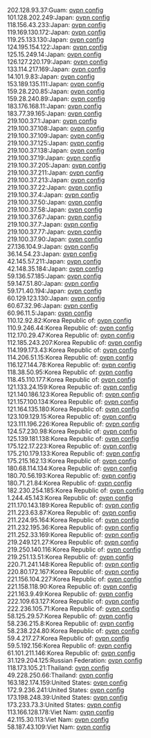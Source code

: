 202.128.93.37:Guam: [ovpn config](vpn/202_128_93_37.ovpn)  
101.128.202.249:Japan: [ovpn config](vpn/101_128_202_249.ovpn)  
118.156.43.233:Japan: [ovpn config](vpn/118_156_43_233.ovpn)  
119.169.130.172:Japan: [ovpn config](vpn/119_169_130_172.ovpn)  
119.25.133.130:Japan: [ovpn config](vpn/119_25_133_130.ovpn)  
124.195.154.122:Japan: [ovpn config](vpn/124_195_154_122.ovpn)  
125.15.249.14:Japan: [ovpn config](vpn/125_15_249_14.ovpn)  
126.127.220.179:Japan: [ovpn config](vpn/126_127_220_179.ovpn)  
133.114.217.169:Japan: [ovpn config](vpn/133_114_217_169.ovpn)  
14.101.9.83:Japan: [ovpn config](vpn/14_101_9_83.ovpn)  
153.189.135.111:Japan: [ovpn config](vpn/153_189_135_111.ovpn)  
159.28.220.85:Japan: [ovpn config](vpn/159_28_220_85.ovpn)  
159.28.240.89:Japan: [ovpn config](vpn/159_28_240_89.ovpn)  
183.176.168.11:Japan: [ovpn config](vpn/183_176_168_11.ovpn)  
183.77.39.165:Japan: [ovpn config](vpn/183_77_39_165.ovpn)  
219.100.37.1:Japan: [ovpn config](vpn/219_100_37_1.ovpn)  
219.100.37.108:Japan: [ovpn config](vpn/219_100_37_108.ovpn)  
219.100.37.109:Japan: [ovpn config](vpn/219_100_37_109.ovpn)  
219.100.37.125:Japan: [ovpn config](vpn/219_100_37_125.ovpn)  
219.100.37.138:Japan: [ovpn config](vpn/219_100_37_138.ovpn)  
219.100.37.19:Japan: [ovpn config](vpn/219_100_37_19.ovpn)  
219.100.37.205:Japan: [ovpn config](vpn/219_100_37_205.ovpn)  
219.100.37.211:Japan: [ovpn config](vpn/219_100_37_211.ovpn)  
219.100.37.213:Japan: [ovpn config](vpn/219_100_37_213.ovpn)  
219.100.37.22:Japan: [ovpn config](vpn/219_100_37_22.ovpn)  
219.100.37.4:Japan: [ovpn config](vpn/219_100_37_4.ovpn)  
219.100.37.50:Japan: [ovpn config](vpn/219_100_37_50.ovpn)  
219.100.37.58:Japan: [ovpn config](vpn/219_100_37_58.ovpn)  
219.100.37.67:Japan: [ovpn config](vpn/219_100_37_67.ovpn)  
219.100.37.7:Japan: [ovpn config](vpn/219_100_37_7.ovpn)  
219.100.37.77:Japan: [ovpn config](vpn/219_100_37_77.ovpn)  
219.100.37.90:Japan: [ovpn config](vpn/219_100_37_90.ovpn)  
27.136.104.9:Japan: [ovpn config](vpn/27_136_104_9.ovpn)  
36.14.54.23:Japan: [ovpn config](vpn/36_14_54_23.ovpn)  
42.145.57.211:Japan: [ovpn config](vpn/42_145_57_211.ovpn)  
42.148.35.184:Japan: [ovpn config](vpn/42_148_35_184.ovpn)  
59.136.57.185:Japan: [ovpn config](vpn/59_136_57_185.ovpn)  
59.147.51.80:Japan: [ovpn config](vpn/59_147_51_80.ovpn)  
59.171.40.194:Japan: [ovpn config](vpn/59_171_40_194.ovpn)  
60.129.123.130:Japan: [ovpn config](vpn/60_129_123_130.ovpn)  
60.67.32.96:Japan: [ovpn config](vpn/60_67_32_96.ovpn)  
60.96.11.5:Japan: [ovpn config](vpn/60_96_11_5.ovpn)  
110.12.92.82:Korea Republic of: [ovpn config](vpn/110_12_92_82.ovpn)  
110.9.246.44:Korea Republic of: [ovpn config](vpn/110_9_246_44.ovpn)  
112.170.29.47:Korea Republic of: [ovpn config](vpn/112_170_29_47.ovpn)  
112.185.243.207:Korea Republic of: [ovpn config](vpn/112_185_243_207.ovpn)  
114.199.173.43:Korea Republic of: [ovpn config](vpn/114_199_173_43.ovpn)  
114.206.51.15:Korea Republic of: [ovpn config](vpn/114_206_51_15.ovpn)  
116.127.144.78:Korea Republic of: [ovpn config](vpn/116_127_144_78.ovpn)  
118.38.50.95:Korea Republic of: [ovpn config](vpn/118_38_50_95.ovpn)  
118.45.110.177:Korea Republic of: [ovpn config](vpn/118_45_110_177.ovpn)  
121.133.24.159:Korea Republic of: [ovpn config](vpn/121_133_24_159.ovpn)  
121.140.186.123:Korea Republic of: [ovpn config](vpn/121_140_186_123.ovpn)  
121.157.100.134:Korea Republic of: [ovpn config](vpn/121_157_100_134.ovpn)  
121.164.135.180:Korea Republic of: [ovpn config](vpn/121_164_135_180.ovpn)  
123.109.129.15:Korea Republic of: [ovpn config](vpn/123_109_129_15.ovpn)  
123.111.196.226:Korea Republic of: [ovpn config](vpn/123_111_196_226.ovpn)  
124.57.230.98:Korea Republic of: [ovpn config](vpn/124_57_230_98.ovpn)  
125.139.181.138:Korea Republic of: [ovpn config](vpn/125_139_181_138.ovpn)  
175.122.17.223:Korea Republic of: [ovpn config](vpn/175_122_17_223.ovpn)  
175.210.179.133:Korea Republic of: [ovpn config](vpn/175_210_179_133.ovpn)  
175.215.162.13:Korea Republic of: [ovpn config](vpn/175_215_162_13.ovpn)  
180.68.114.134:Korea Republic of: [ovpn config](vpn/180_68_114_134.ovpn)  
180.70.56.193:Korea Republic of: [ovpn config](vpn/180_70_56_193.ovpn)  
180.71.21.84:Korea Republic of: [ovpn config](vpn/180_71_21_84.ovpn)  
182.230.254.185:Korea Republic of: [ovpn config](vpn/182_230_254_185.ovpn)  
1.244.45.143:Korea Republic of: [ovpn config](vpn/1_244_45_143.ovpn)  
211.170.143.189:Korea Republic of: [ovpn config](vpn/211_170_143_189.ovpn)  
211.223.63.87:Korea Republic of: [ovpn config](vpn/211_223_63_87.ovpn)  
211.224.95.164:Korea Republic of: [ovpn config](vpn/211_224_95_164.ovpn)  
211.232.195.36:Korea Republic of: [ovpn config](vpn/211_232_195_36.ovpn)  
211.252.33.169:Korea Republic of: [ovpn config](vpn/211_252_33_169.ovpn)  
219.249.121.27:Korea Republic of: [ovpn config](vpn/219_249_121_27.ovpn)  
219.250.140.116:Korea Republic of: [ovpn config](vpn/219_250_140_116.ovpn)  
219.251.13.51:Korea Republic of: [ovpn config](vpn/219_251_13_51.ovpn)  
220.71.241.148:Korea Republic of: [ovpn config](vpn/220_71_241_148.ovpn)  
220.80.172.167:Korea Republic of: [ovpn config](vpn/220_80_172_167.ovpn)  
221.156.104.227:Korea Republic of: [ovpn config](vpn/221_156_104_227.ovpn)  
221.158.118.90:Korea Republic of: [ovpn config](vpn/221_158_118_90.ovpn)  
221.163.9.49:Korea Republic of: [ovpn config](vpn/221_163_9_49.ovpn)  
222.109.63.127:Korea Republic of: [ovpn config](vpn/222_109_63_127.ovpn)  
222.236.105.71:Korea Republic of: [ovpn config](vpn/222_236_105_71.ovpn)  
58.125.29.57:Korea Republic of: [ovpn config](vpn/58_125_29_57.ovpn)  
58.236.215.8:Korea Republic of: [ovpn config](vpn/58_236_215_8.ovpn)  
58.238.224.80:Korea Republic of: [ovpn config](vpn/58_238_224_80.ovpn)  
59.4.217.27:Korea Republic of: [ovpn config](vpn/59_4_217_27.ovpn)  
59.5.192.156:Korea Republic of: [ovpn config](vpn/59_5_192_156.ovpn)  
61.101.211.146:Korea Republic of: [ovpn config](vpn/61_101_211_146.ovpn)  
31.129.204.125:Russian Federation: [ovpn config](vpn/31_129_204_125.ovpn)  
118.173.105.21:Thailand: [ovpn config](vpn/118_173_105_21.ovpn)  
49.228.250.66:Thailand: [ovpn config](vpn/49_228_250_66.ovpn)  
163.182.174.159:United States: [ovpn config](vpn/163_182_174_159.ovpn)  
172.9.236.241:United States: [ovpn config](vpn/172_9_236_241.ovpn)  
173.198.248.39:United States: [ovpn config](vpn/173_198_248_39.ovpn)  
173.233.73.3:United States: [ovpn config](vpn/173_233_73_3.ovpn)  
113.166.128.178:Viet Nam: [ovpn config](vpn/113_166_128_178.ovpn)  
42.115.30.113:Viet Nam: [ovpn config](vpn/42_115_30_113.ovpn)  
58.187.43.109:Viet Nam: [ovpn config](vpn/58_187_43_109.ovpn)  
